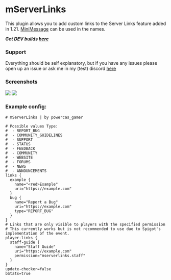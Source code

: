 # mServerLinks

This plugin allows you to add custom links to the Server Links feature added in 1.21. [MiniMessage](https://docs.advntr.dev/minimessage/format.html) can be used in the names.

***Get DEV builds [here](https://nightly.link/powercasgamer/mServerLinks/workflows/build/main/artifacts.zip)***

### Support
Everything should be self explanatory, but if you have any issues please open up an issue or ask me in my (test) discord [here](https://mizule.dev/discord)

### Screenshots
![](https://i.imgur.com/ac911YS.png)
![](https://i.imgur.com/R3QUcKN.gif)


### Example config:
```hocon
# mServerLinks | by powercas_gamer

# Possible values Type:
#  - REPORT_BUG
#  - COMMUNITY_GUIDELINES
#  - SUPPORT
#  - STATUS
#  - FEEDBACK
#  - COMMUNITY
#  - WEBSITE
#  - FORUMS
#  - NEWS
#  - ANNOUNCEMENTS
links {
  example {
    name="<red>Example"
    uri="https://example.com"
  }
  bug {
    name="Report a Bug"
    uri="https://example.com"
    type="REPORT_BUG"
  }
}
# Links that are only visible to players with the specified permission
# This currently works but is not recommended to use due to Spigot's implementation of the event.
player-links {
  staff-guide {
    name="Staff Guide"
    uri="https://example.com"
    permission="mserverlinks.staff"
  }
}
update-checker=false
bStats=true
```
